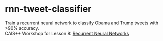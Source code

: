 # rnn-tweet-classifier

Train a recurrent neural network to classify Obama and Trump tweets with >90% accuracy.  
CAIS++ Workshop for Lesson 8: [Recurrent Neural Networks](http://caisplusplus.usc.edu/blog/curriculum/lesson8)
